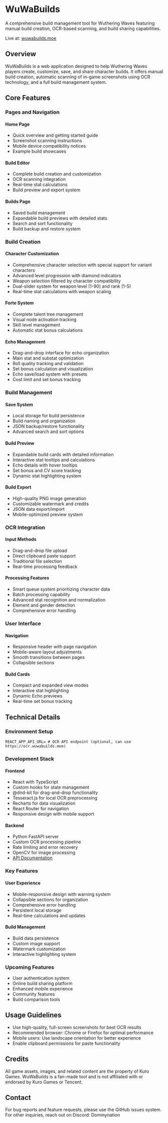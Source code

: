 # WuWaBuilds

A comprehensive build management tool for Wuthering Waves featuring manual build creation, OCR-based scanning, and build sharing capabilities.

Live at: [wuwabuilds.moe](https://wuwabuilds.moe)

## Overview

WuWaBuilds is a web application designed to help Wuthering Waves players create, customize, save, and share character builds. It offers manual build creation, automatic scanning of in-game screenshots using OCR technology, and a full build management system.

## Core Features

### Pages and Navigation

#### Home Page
- Quick overview and getting started guide
- Screenshot scanning instructions
- Mobile device compatibility notices
- Example build showcases

#### Build Editor
- Complete build creation and customization
- OCR scanning integration
- Real-time stat calculations
- Build preview and export system

#### Builds Page
- Saved build management
- Expandable build previews with detailed stats
- Search and sort functionality
- Build backup and restore system

### Build Creation

#### Character Customization
- Comprehensive character selection with special support for variant characters
- Advanced level progression with diamond indicators
- Weapon selection filtered by character compatibility
- Dual-slider system for weapon level (1-90) and rank (1-5)
- Real-time stat calculations with weapon scaling

#### Forte System
- Complete talent tree management
- Visual node activation tracking
- Skill level management
- Automatic stat bonus calculations

#### Echo Management
- Drag-and-drop interface for echo organization
- Main stat and substat optimization
- Roll quality tracking and validation
- Set bonus calculation and visualization
- Echo save/load system with presets
- Cost limit and set bonus tracking

### Build Management

#### Save System
- Local storage for build persistence
- Build naming and organization
- JSON backup/restore functionality
- Advanced search and sort options

#### Build Preview
- Expandable build cards with detailed information
- Interactive stat tooltips and calculations
- Echo details with hover tooltips
- Set bonus and CV score tracking
- Dynamic stat highlighting system

#### Build Export
- High-quality PNG image generation
- Customizable watermark and credits
- JSON data export/import
- Mobile-optimized preview system

### OCR Integration

#### Input Methods
- Drag-and-drop file upload
- Direct clipboard paste support
- Traditional file selection
- Real-time processing feedback

#### Processing Features
- Smart queue system prioritizing character data
- Batch processing capability
- Advanced stat recognition and normalization
- Element and gender detection
- Comprehensive error handling

### User Interface

#### Navigation
- Responsive header with page navigation
- Mobile-aware layout adjustments
- Smooth transitions between pages
- Collapsible sections

#### Build Cards
- Compact and expanded view modes
- Interactive stat highlighting
- Dynamic Echo previews
- Real-time set bonus tracking

## Technical Details
### Environment Setup
```env
REACT_APP_API_URL= # OCR API endpoint (optional, can use https://ocr.wuwabuilds.moe)
```

### Development Stack

#### Frontend
- React with TypeScript
- Custom hooks for state management
- @dnd-kit for drag-and-drop functionality
- Tesseract.js for local OCR preprocessing
- Recharts for data visualization
- React Router for navigation
- Responsive design with mobile support

#### Backend
- Python FastAPI server
- Custom OCR processing pipeline
- Rate limiting and error recovery
- OpenCV for image processing
- [API Documentation](https://ocr.wuwabuilds.moe)

### Key Features

#### User Experience
- Mobile-responsive design with warning system
- Collapsible sections for organization
- Comprehensive error handling
- Persistent local storage
- Real-time calculations and updates

#### Build Management
- Build data persistence
- Custom image support
- Watermark customization
- Interactive highlighting system

### Upcoming Features
- User authentication system
- Online build sharing platform
- Enhanced mobile experience
- Community features
- Build comparison tools

## Usage Guidelines
- Use high-quality, full-screen screenshots for best OCR results
- Recommended browser: Chrome or Firefox for optimal performance
- Mobile users: Use landscape orientation for better experience
- Enable clipboard permissions for paste functionality

## Credits
All game assets, images, and related content are the property of Kuro Games. WuWaBuilds is a fan-made tool and is not affiliated with or endorsed by Kuro Games or Tencent.

## Contact
For bug reports and feature requests, please use the GitHub issues system.
For other inquiries, reach out on Discord: Dommynation